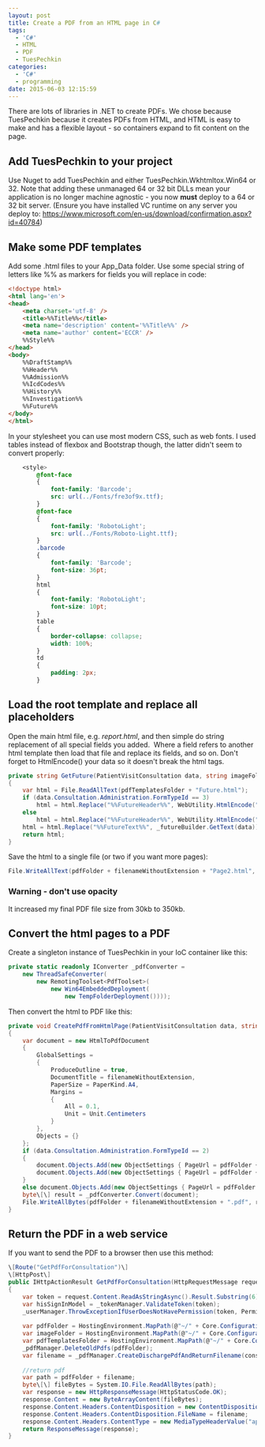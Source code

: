 ```yaml
---
layout: post
title: Create a PDF from an HTML page in C#
tags:
  - 'C#'
  - HTML
  - PDF
  - TuesPechkin
categories:
  - 'C#'
  - programming
date: 2015-06-03 12:15:59
---
```


There are lots of libraries in .NET to create PDFs. We chose because TuesPechkin because it creates PDFs from HTML, and HTML is easy to make and has a flexible layout - so containers expand to fit content on the page.

Add TuesPechkin to your project
-------------------------------

Use Nuget to add TuesPechkin and either TuesPechkin.Wkhtmltox.Win64 or 32. Note that adding these unmanaged 64 or 32 bit DLLs mean your application is no longer machine agnostic - you now **must** deploy to a 64 or 32 bit server. (Ensure you have installed VC runtime on any server you deploy to: https://www.microsoft.com/en-us/download/confirmation.aspx?id=40784)

Make some PDF templates
-----------------------

Add some .html files to your App_Data folder. Use some special string of letters like %% as markers for fields you will replace in code:

```html
<!doctype html>
<html lang='en'>
<head>
    <meta charset='utf-8' />
    <title>%%Title%%</title>
    <meta name='description' content='%%Title%%' />
    <meta name='author' content='ECCR' />
    %%Style%%   
</head>
<body>
    %%DraftStamp%%
    %%Header%%
    %%Admission%%
    %%IcdCodes%%
    %%History%%
    %%Investigation%%
    %%Future%%
</body>
</html>
```

In your stylesheet you can use most modern CSS, such as web fonts. I used tables instead of flexbox and Bootstrap though, the latter didn't seem to convert properly:

```css
    <style>
        @font-face
        {
            font-family: 'Barcode';
            src: url(../Fonts/fre3of9x.ttf);
        }
        @font-face
        {
            font-family: 'RobotoLight';
            src: url(../Fonts/Roboto-Light.ttf);
        }
        .barcode
        {
            font-family: 'Barcode';
            font-size: 36pt;
        }
        html
        {
            font-family: 'RobotoLight';
            font-size: 10pt;
        }
        table 
        {
            border-collapse: collapse;
            width: 100%;
        }
        td 
        {
            padding: 2px;
        }
```

Load the root template and replace all placeholders
---------------------------------------------------

Open the main html file, e.g. _report.html_, and then simple do string replacement of all special fields you added.  Where a field refers to another html template then load that file and replace its fields, and so on. Don't forget to HtmlEncode() your data so it doesn't break the html tags.

```csharp
private string GetFuture(PatientVisitConsultation data, string imageFolder, string pdfTemplatesFolder)
{
    var html = File.ReadAllText(pdfTemplatesFolder + "Future.html");
    if (data.Consultation.Administration.FormTypeId == 3)
        html = html.Replace("%%FutureHeader%%", WebUtility.HtmlEncode("POST-MORTEM REQUIREMENTS"));
    else
        html = html.Replace("%%FutureHeader%%", WebUtility.HtmlEncode("FUTURE MANAGEMENT, OUTSTANDING INVESTIGATIONS, AND DESIRED OUTCOME"));
    html = html.Replace("%%FutureText%%", _futureBuilder.GetText(data));
    return html;
}
```

Save the html to a single file (or two if you want more pages):

```csharp
File.WriteAllText(pdfFolder + filenameWithoutExtension + "Page2.html", html.ToString());
```

### Warning - don't use opacity

It increased my final PDF file size from 30kb to 350kb.

Convert the html pages to a PDF
-------------------------------

Create a singleton instance of TuesPechkin in your IoC container like this:

```csharp
private static readonly IConverter _pdfConverter = 
	new ThreadSafeConverter(
		new RemotingToolset<PdfToolset>(
			new Win64EmbeddedDeployment(
			    new TempFolderDeployment())));
```

Then convert the html to PDF like this:

```csharp
private void CreatePdfFromHtmlPage(PatientVisitConsultation data, string pdfFolder, string filenameWithoutExtension)
{            
    var document = new HtmlToPdfDocument
    {
        GlobalSettings =
        {
            ProduceOutline = true,
            DocumentTitle = filenameWithoutExtension,
            PaperSize = PaperKind.A4,
            Margins =
            {
                All = 0.1,
                Unit = Unit.Centimeters
            }
        },
        Objects = {}
    };
    if (data.Consultation.Administration.FormTypeId == 2)
    {
        document.Objects.Add(new ObjectSettings { PageUrl = pdfFolder + filenameWithoutExtension + "Page1.html"});
        document.Objects.Add(new ObjectSettings { PageUrl = pdfFolder + filenameWithoutExtension + "Page2.html"});
    }
    else document.Objects.Add(new ObjectSettings { PageUrl = pdfFolder + filenameWithoutExtension + ".html" });
    byte\[\] result = _pdfConverter.Convert(document);
    File.WriteAllBytes(pdfFolder + filenameWithoutExtension + ".pdf", result);
}
```

Return the PDF in a web service
-------------------------------

If you want to send the PDF to a browser then use this method:

```csharp
\[Route("GetPdfForConsultation")\]
\[HttpPost\]
public IHttpActionResult GetPdfForConsultation(HttpRequestMessage request, long consultationId)
{
    var token = request.Content.ReadAsStringAsync().Result.Substring(6); //"token=243lblahblahblah"
    var hisSignInModel = _tokenManager.ValidateToken(token);
    _userManager.ThrowExceptionIfUserDoesNotHavePermission(token, PermissionName.ViewDischargeSummaries, null);
            
    var pdfFolder = HostingEnvironment.MapPath(@"~/" + Core.Configuration.DischargePdfFolder);
    var imageFolder = HostingEnvironment.MapPath(@"~/" + Core.Configuration.ImageFolder);
    var pdfTemplatesFolder = HostingEnvironment.MapPath(@"~/" + Core.Configuration.PdfTemplatesFolder);
    _pdfManager.DeleteOldPdfs(pdfFolder);
    var filename = _pdfManager.CreateDischargePdfAndReturnFilename(consultationId, pdfFolder, hisSignInModel, imageFolder, pdfTemplatesFolder);
            
    //return pdf
    var path = pdfFolder + filename;
    byte\[\] fileBytes = System.IO.File.ReadAllBytes(path);
    var response = new HttpResponseMessage(HttpStatusCode.OK);
    response.Content = new ByteArrayContent(fileBytes);
    response.Content.Headers.ContentDisposition = new ContentDispositionHeaderValue("inline"); //'attachment' will download instead
    response.Content.Headers.ContentDisposition.FileName = filename;
    response.Content.Headers.ContentType = new MediaTypeHeaderValue("application/pdf");
    return ResponseMessage(response);        
}
```
